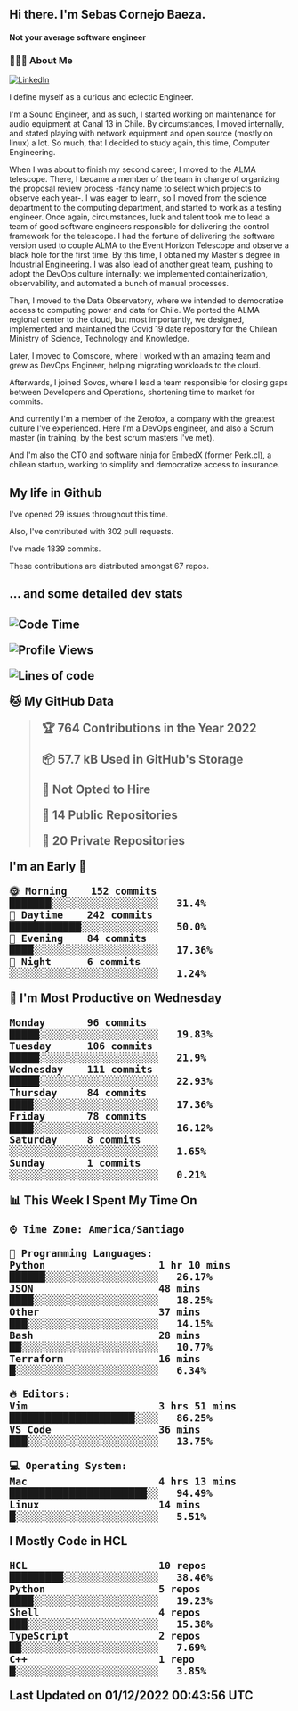 <h2> Hi there.  I'm Sebas Cornejo Baeza.</h2>
<h4> Not your average software engineer</h4>
<h3> 👨🏻‍💻 About Me </h3>
<a href="http://linkedin.com/in/sebastian-cornejo-baeza/"><img alt="LinkedIn" src="https://img.shields.io/badge/Sebas%20Cornejo%20-informational?style=appveyor&logo=linkedin"></a>


I define myself as a curious and eclectic Engineer.

I'm a Sound Engineer, and as such, I started working on maintenance for audio equipment at Canal 13 in Chile.
By circumstances, I moved internally, and stated playing with network equipment and open source (mostly on linux) 
a lot. So much, that I decided to study again, this time, Computer Engineering.

When I was about to finish my second career, I moved to the ALMA telescope. There, I became a member of the team
in charge of organizing the proposal review process -fancy name to select which projects to observe each year-. 
I was eager to learn, so I moved from the science department to the computing department, and started to work as 
a testing engineer. Once again, circumstances, luck and talent took me to lead a team of good software engineers 
responsible for delivering the control framework for the telescope. I had the fortune of delivering the software
version used to couple ALMA to the Event Horizon Telescope and observe a black hole for the first time.
By this time, I obtained my Master's degree in Industrial Engineering.
I was also lead of another great team, pushing to adopt the DevOps culture internally: we implemented containerization, observability, and automated a bunch of manual processes.

Then, I moved to the Data Observatory, where we intended to democratize access to computing power
and data for Chile. We ported the ALMA regional center to the cloud, but most importantly, we designed, implemented
and maintained the Covid 19 date repository for the Chilean Ministry of Science, Technology and Knowledge.

Later, I moved to Comscore, where I worked with an amazing team and grew as DevOps Engineer, helping migrating workloads to the cloud.

Afterwards, I joined Sovos, where I lead a team responsible for closing gaps between Developers and Operations, shortening time to market for commits.

And currently I'm a member of the Zerofox, a company with the greatest culture I've experienced. Here I'm a DevOps
engineer, and also a Scrum master (in training, by the best scrum masters I've met).
 
And I'm also the CTO and software ninja for EmbedX (former Perk.cl), a chilean startup, working to simplify and democratize access to insurance.

<h2> My life in Github </h2>

I've opened 29 issues throughout this time.

Also, I've contributed with 302 pull requests.

I've made 1839 commits.

These contributions are distributed amongst 67 repos.

<h2>... and some detailed dev stats<h2>

<!--START_SECTION:waka-->
![Code Time](http://img.shields.io/badge/Code%20Time-212%20hrs%207%20mins-blue)

![Profile Views](http://img.shields.io/badge/Profile%20Views-0-blue)

![Lines of code](https://img.shields.io/badge/From%20Hello%20World%20I%27ve%20Written-542%20Thousand%20lines%20of%20code-blue)

**🐱 My GitHub Data** 

> 🏆 764 Contributions in the Year 2022
 > 
> 📦 57.7 kB Used in GitHub's Storage 
 > 
> 🚫 Not Opted to Hire
 > 
> 📜 14 Public Repositories 
 > 
> 🔑 20 Private Repositories  
 > 
**I'm an Early 🐤** 

```text
🌞 Morning    152 commits    ███████░░░░░░░░░░░░░░░░░░   31.4% 
🌆 Daytime    242 commits    ████████████░░░░░░░░░░░░░   50.0% 
🌃 Evening    84 commits     ████░░░░░░░░░░░░░░░░░░░░░   17.36% 
🌙 Night      6 commits      ░░░░░░░░░░░░░░░░░░░░░░░░░   1.24%

```
📅 **I'm Most Productive on Wednesday** 

```text
Monday       96 commits     █████░░░░░░░░░░░░░░░░░░░░   19.83% 
Tuesday      106 commits    █████░░░░░░░░░░░░░░░░░░░░   21.9% 
Wednesday    111 commits    █████░░░░░░░░░░░░░░░░░░░░   22.93% 
Thursday     84 commits     ████░░░░░░░░░░░░░░░░░░░░░   17.36% 
Friday       78 commits     ████░░░░░░░░░░░░░░░░░░░░░   16.12% 
Saturday     8 commits      ░░░░░░░░░░░░░░░░░░░░░░░░░   1.65% 
Sunday       1 commits      ░░░░░░░░░░░░░░░░░░░░░░░░░   0.21%

```


📊 **This Week I Spent My Time On** 

```text
⌚︎ Time Zone: America/Santiago

💬 Programming Languages: 
Python                   1 hr 10 mins        ██████░░░░░░░░░░░░░░░░░░░   26.17% 
JSON                     48 mins             ████░░░░░░░░░░░░░░░░░░░░░   18.25% 
Other                    37 mins             ███░░░░░░░░░░░░░░░░░░░░░░   14.15% 
Bash                     28 mins             ██░░░░░░░░░░░░░░░░░░░░░░░   10.77% 
Terraform                16 mins             █░░░░░░░░░░░░░░░░░░░░░░░░   6.34%

🔥 Editors: 
Vim                      3 hrs 51 mins       █████████████████████░░░░   86.25% 
VS Code                  36 mins             ███░░░░░░░░░░░░░░░░░░░░░░   13.75%

💻 Operating System: 
Mac                      4 hrs 13 mins       ███████████████████████░░   94.49% 
Linux                    14 mins             █░░░░░░░░░░░░░░░░░░░░░░░░   5.51%

```

**I Mostly Code in HCL** 

```text
HCL                      10 repos            █████████░░░░░░░░░░░░░░░░   38.46% 
Python                   5 repos             ████░░░░░░░░░░░░░░░░░░░░░   19.23% 
Shell                    4 repos             ███░░░░░░░░░░░░░░░░░░░░░░   15.38% 
TypeScript               2 repos             ██░░░░░░░░░░░░░░░░░░░░░░░   7.69% 
C++                      1 repo              █░░░░░░░░░░░░░░░░░░░░░░░░   3.85%

```



 Last Updated on 01/12/2022 00:43:56 UTC
<!--END_SECTION:waka-->
